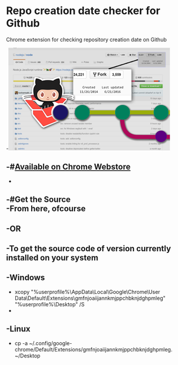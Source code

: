 # Repo creation date checker for Github
  Chrome extension for checking repository creation date on Github
  		  
 -![preview](https://raw.githubusercontent.com/NeekSandhu/Repo-creation-date-checker-for-Github/master/preview.png "Preview")
  		  
 -#[Available on Chrome Webstore](https://chrome.google.com/webstore/detail/repo-creation-date-checke/gmfnjoaiijannkmjppchbknjdghpmleg "Go to chrome webstore")
 -		
 -		
 -#Get the Source		
 -From here, ofcourse 		
 -		
 -OR		
 -		
 -To get the source code of version currently installed on your system		
 -		
 -Windows		
 -  		
 -    xcopy "%userprofile%\AppData\Local\Google\Chrome\User Data\Default\Extensions\gmfnjoaiijannkmjppchbknjdghpmleg" "%userprofile%\Desktop" /S		
 -    		
 -Linux		
 -		
 -    cp -a ~/.config/google-chrome/Default/Extensions/gmfnjoaiijannkmjppchbknjdghpmleg. ~/Desktop
